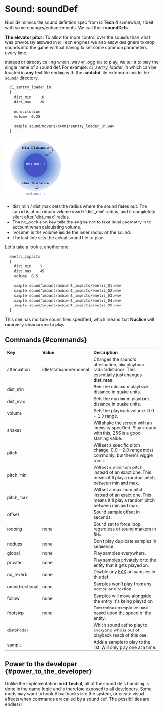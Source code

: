 # Sound: soundDef
Nuclide mimics the sound defintion spec from **id Tech 4** somewhat, albeit
with some changes/enhancements. We call them **soundDefs**.

**The elevator pitch**: To allow for more control over the sounds than what was previously
allowed in id Tech engines we also allow designers to drop sounds into
the game without having to set some common parameters every time.

Instead of directly calling which .wav or .ogg file to play, we tell it
to play the single name of a sound def. For example:
*c1_sentry_loader_in* which can be located in **any** text file ending
with the **.sndshd** file extension inside the `sound/` directory.

```
  c1_sentry_loader_in
  {
    dist_min	10
    dist_max	25
  
    no_occlusion
    volume	0.25
  
    sample sound/movers/comm1/sentry_loader_in.wav
  }
```

![Attenuation Visualisation](sounds_attenuation.png "Attenuation")
-   dist_min / dist_max sets the radius where the sound fades out. The
    sound is at maximum volume inside 'dist_min' radius, and it
    completely silent after 'dist_max' radius.
-   The no_occlusion key tells the engine not to take level geometry in
    to account when calculating volume.
-   'volume' is the volume inside the inner radius of the sound.
-   The last line sets the actual sound file to play.

Let's take a look at another one:

```
  emetal_impacts
  {
    dist_min	5
    dist_max	45
    volume	0.5
  
    sample sound/impact/ambient_impacts/emetal_01.wav
    sample sound/impact/ambient_impacts/emetal_02.wav
    sample sound/impact/ambient_impacts/emetal_03.wav
    sample sound/impact/ambient_impacts/emetal_04.wav
    sample sound/impact/ambient_impacts/emetal_05.wav
  }
```

This one has multiple sound files specified, which means that **Nuclide** will randomly choose one to play.

## Commands {#commands}

|                 |                         |                                                                                                             |
|-----------------|-------------------------|-------------------------------------------------------------------------------------------------------------|
| **Key**         | **Value**               | **Description**                                                                                             |
| attenuation     | idle/static/none/normal | Changes the sound's attenuation, aka playback radius/distance. This essentially just changes **dist_max**.  |
| dist_min        | <float>                 | Sets the minimum playback distance in quake units.                                                          |
| dist_max        | <float>                 | Sets the maximum playback distance in quake units.                                                          |
| volume          | <float>                 | Sets the playback volume. 0.0 - 1.0 range.                                                                  |
| shakes          | <float>                 | Will shake the screen with an intensity specified. Play around with this, 256 is a good starting value.     |
| pitch           | <float>                 | Will set a specific pitch change. 0.0 - 2.0 range most commonly, but there's wiggle room.                   |
| pitch_min       | <float>                 | Will set a minimum pitch instead of an exact one. This means it'll play a random pitch between min and max. |
| pitch_max       | <float>                 | Will set a maximum pitch instead of an exact one. This means it'll play a random pitch between min and max. |
| offset          | <float>                 | Sound sample offset in seconds.                                                                             |
| looping         | none                    | Sound set to force loop, regardless of sound markers in file.                                               |
| nodups          | none                    | Don't play duplicate samples in sequence.                                                                   |
| global          | none                    | Play samples everywhere.                                                                                    |
| private         | none                    | Play samples privately onto the entity that it gets played on.                                              |
| no_reverb       | none                    | Disable any [EAX](/EAX "wikilink") on samples in this def.                                               |
| omnidirectional | none                    | Samples won't play from any particular direction.                                                           |
| follow          | none                    | Samples will move alongside the entity it's being played on                                                 |
| footstep        | none                    | Determines sample volume based upon the speed of the entity.                                                |
| distshader      | <string>                | Which sound def to play to everyone who is out of playback reach of this one.                            |
| sample          | <string>                | Adds a sample to play to the list. Will only play one at a time.                                            |

## Power to the developer {#power_to_the_developer}

Unlike the implementation in **id Tech 4**, all of the sound defs handling
is done in the game-logic and is therefore exposed to all developers.
Some mods may want to hook AI callbacks into the system, or create
visual effects when commands are called by a sound def. The
possibilities are endless!